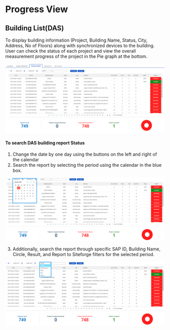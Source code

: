 # Progress View 

## Building List(DAS)
To display building information (Project, Building Name, Status, City, Address, No of Floors) along with synchronized devices to the building. User can check the status of each project and view the overall measurement progress of the project in the Pie graph at the bottom.
<p align="center">
  <img src="https://github.com/Innowireless-SE/5G_Vuze_Inbuilding_User_Manual/blob/master/docs/images/ProgressView/2-3-1.png?raw=true">
</p>


#### To search DAS building report Status

1. Change the date by one day using the buttons on the left and right of the calendar 
2. Search the report by selecting the period using the calendar in the blue box.
       <p align="center">
  <img src="https://github.com/Innowireless-SE/5G_Vuze_Inbuilding_User_Manual/blob/master/docs/images/ProgressView/2-3-2.png?raw=true">
</p>

3. Additionally, search the report through specific SAP ID, Building Name, Circle, Result, and Report to Siteforge filters for the selected period.
    <p align="center">
  <img src="https://github.com/Innowireless-SE/5G_Vuze_Inbuilding_User_Manual/blob/master/docs/images/ProgressView/2-3-3.png?raw=true">
</p>